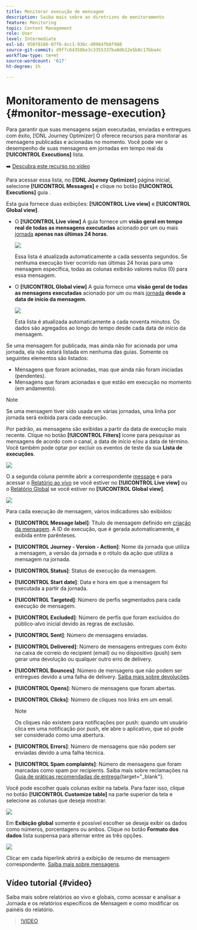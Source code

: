 ```yaml
---
title: Monitorar execução de mensagem
description: Saiba mais sobre as diretrizes de monitoramento
feature: Monitoring
topic: Content Management
role: User
level: Intermediate
exl-id: 950f8186-07f6-4cc1-936c-d0984fb0f988
source-git-commit: d9f7c64358be3c3355337ba0db12e5b8c17bba4c
workflow-type: tm+mt
source-wordcount: '617'
ht-degree: 1%

---
```


# Monitoramento de mensagens {#monitor-message-execution}

Para garantir que suas mensagens sejam executadas, enviadas e entregues com êxito, [!DNL Journey Optimizer] O oferece recursos para monitorar as mensagens publicadas e acionadas no momento. Você pode ver o desempenho de suas mensagens em jornadas <!--and APIs--> em tempo real da **[!UICONTROL Executions]** lista.

➡️ [Descubra este recurso no vídeo](#video)

Para acessar essa lista, no **[!DNL Journey Optimizer]** página inicial, selecione **[!UICONTROL Messages]** e clique no botão **[!UICONTROL Executions]** guia .

Esta guia fornece duas exibições: **[!UICONTROL Live view]** e **[!UICONTROL Global view]**.

* O **[!UICONTROL Live view]** A guia fornece um **visão geral em tempo real de todas as mensagens executadas** acionado por um ou mais [jornada](../building-journeys/journey.md) **apenas nas últimas 24 horas**.

   ![](assets/message-execution-tab-live.png)

   Essa lista é atualizada automaticamente a cada sessenta segundos. Se nenhuma execução tiver ocorrido nas últimas 24 horas para uma mensagem específica, todas as colunas exibirão valores nulos (0) para essa mensagem.

* O **[!UICONTROL Global view]** A guia fornece uma **visão geral de todas as mensagens executadas** acionado por um ou mais [jornada](../building-journeys/journey.md) **desde a data de início da mensagem**.

   ![](assets/message-execution-tab-global.png)

   Esta lista é atualizada automaticamente a cada noventa minutos. Os dados são agregados ao longo do tempo desde cada data de início da mensagem.

Se uma mensagem for publicada, mas ainda não for acionada por uma jornada, ela não estará listada em nenhuma das guias. Somente os seguintes elementos são listados:
* Mensagens que foram acionadas, mas que ainda não foram iniciadas (pendentes).
* Mensagens que foram acionadas e que estão em execução no momento (em andamento).

>[!NOTE]
>
>Se uma mensagem tiver sido usada em várias jornadas, uma linha por jornada será exibida para cada execução.

Por padrão, as mensagens são exibidas a partir da data de execução mais recente. Clique no botão **[!UICONTROL Filters]** ícone para pesquisar as mensagens de acordo com o canal, a data de início e/ou a data de término. Você também pode optar por excluir os eventos de teste da sua **Lista de execuções**.

![](assets/message-execution-tab-filters.png)

O <!--**[!UICONTROL Quick action]**-->a segunda coluna permite abrir a correspondente [message](create-message.md) e para acessar o [Relatório ao vivo](../reports/live-report.md) se você estiver no **[!UICONTROL Live view]** ou o [Relatório Global](../reports/global-report.md) se você estiver no **[!UICONTROL Global view]**.

![](assets/message-execution-open-live-report.png)

Para cada execução de mensagem, vários indicadores são exibidos:

* **[!UICONTROL Message label]**: Título de mensagem definido em [criação da mensagem](create-message.md). A ID de execução, que é gerada automaticamente, é exibida entre parênteses.

   <!--**[!UICONTROL Execution ID]**: Automatically generated identifier.
  **[!UICONTROL Source]**: Name of the journey leveraging that message.-->

* **[!UICONTROL Journey - Version - Action]**: Nome da jornada que utiliza a mensagem, a versão da jornada e o rótulo da ação que utiliza a mensagem na jornada.

* **[!UICONTROL Status]**: Status de execução da mensagem.

* **[!UICONTROL Start date]**: Data e hora em que a mensagem foi executada a partir da jornada.

* **[!UICONTROL Targeted]**: Número de perfis segmentados para cada execução de mensagem.

* **[!UICONTROL Excluded]**: Número de perfis que foram excluídos do público-alvo inicial devido às regras de exclusão.

* **[!UICONTROL Sent]**: Número de mensagens enviadas.

* **[!UICONTROL Delivered]**: Número de mensagens entregues com êxito na caixa de correio do recipient (email) ou no dispositivo (push) sem gerar uma devolução ou qualquer outro erro de delivery.

* **[!UICONTROL Bounces]**: Número de mensagens que não podem ser entregues devido a uma falha de delivery. [Saiba mais sobre devoluções](suppression-list.md).

* **[!UICONTROL Opens]**: Número de mensagens que foram abertas.

* **[!UICONTROL Clicks]**: Número de cliques nos links em um email.

   >[!NOTE]
   >
   >Os cliques não existem para notificações por push: quando um usuário clica em uma notificação por push, ele abre o aplicativo, que só pode ser considerado como uma abertura.

* **[!UICONTROL Errors]**: Número de mensagens que não podem ser enviadas devido a uma falha técnica.

* **[!UICONTROL Spam complaints]**: Número de mensagens que foram marcadas como spam por recipients. Saiba mais sobre reclamações na [Guia de práticas recomendadas de entrega](https://experienceleague.adobe.com/docs/deliverability-learn/deliverability-best-practice-guide/metrics-for-deliverability/complaints.html#metrics-for-deliverability){target=&quot;_blank&quot;}.

Você pode escolher quais colunas exibir na tabela. Para fazer isso, clique no botão **[!UICONTROL Customize table]** na parte superior da tela e selecione as colunas que deseja mostrar.

![](assets/message-execution-customize-table.png)

Em **Exibição global** somente é possível escolher se deseja exibir os dados como números, porcentagens ou ambos. Clique no botão **Formato dos dados** lista suspensa para alternar entre as três opções.

![](assets/message-execution-data-format.png)

Clicar em cada hiperlink abrirá a exibição de resumo de mensagem correspondente. [Saiba mais sobre mensagens](create-message.md).

## Vídeo tutorial {#video}

Saiba mais sobre relatórios ao vivo e globais, como acessar e analisar a Jornada e os relatórios específicos de Mensagem e como modificar os painéis do relatório.

>[!VIDEO](https://video.tv.adobe.com/v/334108?quality=12)
